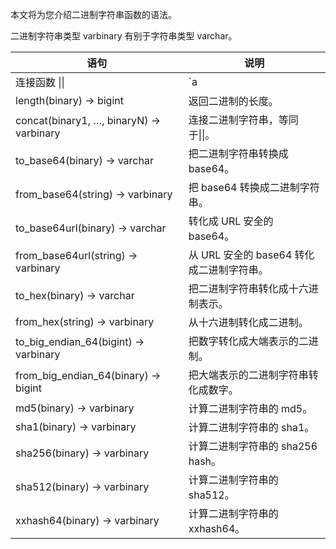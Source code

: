 本文将为您介绍二进制字符串函数的语法。


二进制字符串类型 varbinary 有别于字符串类型 varchar。

| 语句                                    | 说明                                  |
| --------------------------------------- | ------------------------------------- |
| 连接函数 \|\|                           | `a || b` 结果为 `ab`。                 |
| length(binary) → bigint                 | 返回二进制的长度。                    |
| concat(binary1, …, binaryN) → varbinary | 连接二进制字符串，等同于\|\|。        |
| to_base64(binary) → varchar             | 把二进制字符串转换成 base64。          |
| from_base64(string) → varbinary         | 把 base64 转换成二进制字符串。          |
| to_base64url(binary) → varchar          | 转化成 URL 安全的 base64。               |
| from_base64url(string) → varbinary      | 从 URL 安全的 base64 转化成二进制字符串。 |
| to_hex(binary) → varchar                | 把二进制字符串转化成十六进制表示。    |
| from_hex(string) → varbinary            | 从十六进制转化成二进制。              |
| to_big_endian_64(bigint) → varbinary    | 把数字转化成大端表示的二进制。        |
| from_big_endian_64(binary) → bigint     | 把大端表示的二进制字符串转化成数字。  |
| md5(binary) → varbinary                 | 计算二进制字符串的 md5。               |
| sha1(binary) → varbinary                | 计算二进制字符串的 sha1。              |
| sha256(binary) → varbinary              | 计算二进制字符串的 sha256 hash。       |
| sha512(binary) → varbinary              | 计算二进制字符串的 sha512。            |
| xxhash64(binary) → varbinary            | 计算二进制字符串的 xxhash64。          |

